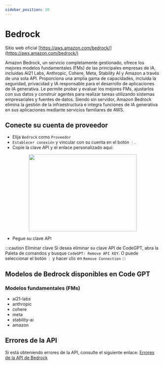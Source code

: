 ```yaml
---
sidebar_position: 10
---
```


# Bedrock

Sitio web oficial [https://aws.amazon.com/bedrock/](https://aws.amazon.com/bedrock/)

Amazon Bedrock, un servicio completamente gestionado, ofrece los mejores modelos fundamentales (FMs) de las principales empresas de IA, incluidas AI21 Labs, Anthropic, Cohere, Meta, Stability AI y Amazon a través de una sola API. Proporciona una amplia gama de capacidades, incluida la seguridad, privacidad y IA responsable para el desarrollo de aplicaciones de IA generativa. Le permite probar y evaluar los mejores FMs, ajustarlos con sus datos y construir agentes para realizar tareas utilizando sistemas empresariales y fuentes de datos. Siendo sin servidor, Amazon Bedrock elimina la gestión de la infraestructura e integra funciones de IA generativa en sus aplicaciones mediante servicios familiares de AWS.

## Conecte su cuenta de proveedor
- Elija `Bedrock` como `Proveedor`
- `Establecer conexión` y vincular con su cuenta en el botón `⋮`.
- Copie la clave API y el enlace personalizado aquí:
  
<p align="center">
      <img width="350" height="250" src="https://github.com/davila7/code-gpt-docs/assets/37567214/f777df34-a667-4f52-87df-0a3d70dae4d2" />
</p>

- Pegue su clave API

:::caution Eliminar clave
Si desea eliminar su clave API de CodeGPT, abra la Paleta de comandos y busque `CodeGPT: Remove API KEY`. O puede seleccionar el botón `⋮` y hacer clic en `Remove Connection`
:::

## Modelos de Bedrock disponibles en Code GPT

### Modelos fundamentales (FMs)
- ai21-labs
- anthropic
- cohere
- meta
- stability-ai
- amazon

## Errores de la API
Si está obteniendo errores de la API, consulte el siguiente enlace: [Errores de la API de Bedrock](https://aws.amazon.com/bedrock/api-errors)
